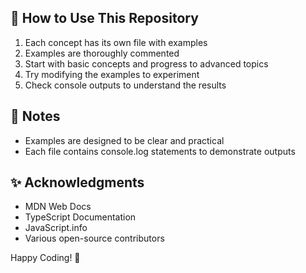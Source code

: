 ## 📖 How to Use This Repository

1. Each concept has its own file with examples
2. Examples are thoroughly commented
3. Start with basic concepts and progress to advanced topics
4. Try modifying the examples to experiment
5. Check console outputs to understand the results

## 📝 Notes

- Examples are designed to be clear and practical
- Each file contains console.log statements to demonstrate outputs

## ✨ Acknowledgments

- MDN Web Docs
- TypeScript Documentation
- JavaScript.info
- Various open-source contributors

Happy Coding! 🚀
